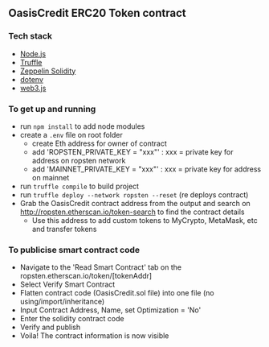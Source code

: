 ## OasisCredit ERC20 Token contract

### Tech stack
 - [Node.js](https://github.com/nodejs/node)
 - [Truffle](https://github.com/trufflesuite/truffle) 
 - [Zeppelin Solidity](https://github.com/OpenZeppelin/zeppelin-solidity)
 - [dotenv](https://github.com/motdotla/dotenv)
 - [web3.js](https://github.com/ethereum/web3.js/)
 
 
### To get up and running
 - run `npm install` to add node modules
 - create a `.env` file on root folder
   - create Eth address for owner of contract
   - add 'ROPSTEN_PRIVATE_KEY = "xxx"' : xxx = private key for address on ropsten network
   - add 'MAINNET_PRIVATE_KEY = "xxx"' : xxx = private key for address on mainnet
 - run `truffle compile` to build project
 - run `truffle deploy --network ropsten --reset` (re deploys contract)
 - Grab the OasisCredit contract address from the output and search on http://ropsten.etherscan.io/token-search to find the contract details
   - Use this address to add custom tokens to MyCrypto, MetaMask, etc and transfer tokens


### To publicise smart contract code
 - Navigate to the 'Read Smart Contract' tab on the ropsten.etherscan.io/token/[tokenAddr]
 - Select Verify Smart Contract
 - Flatten contract code (OasisCredit.sol file) into one file (no using/import/inheritance)
 - Input Contract Address, Name, set Optimization = 'No'
 - Enter the solidity contract code
 - Verify and publish
 - Voila! The contract information is now visible
